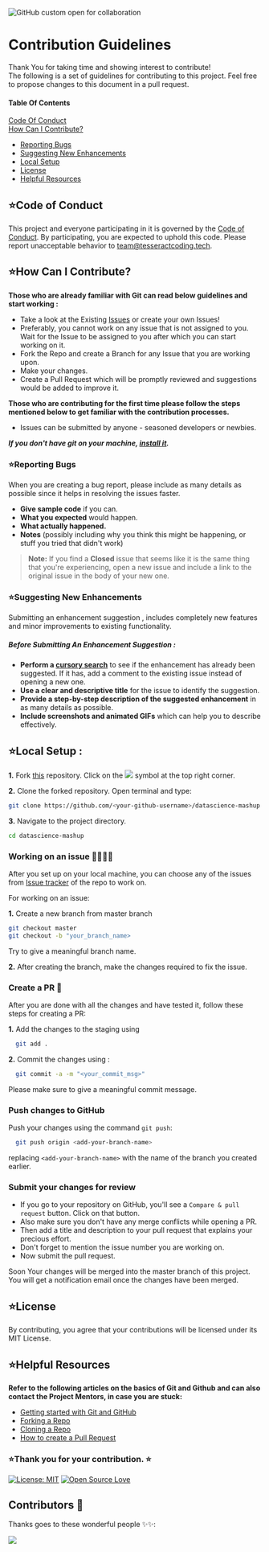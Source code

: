![GitHub custom open for collaboration](https://img.shields.io/badge/Open%20For-Collaboration-brightgreen?style=for-the-badge)

# Contribution Guidelines
Thank You for taking time and showing interest to contribute!  
The following is a set of guidelines for contributing to this project. Feel free to propose changes to this document in a pull request.
#### Table Of Contents
[Code Of Conduct](#code-of-conduct)  
[How Can I Contribute?](#how-can-i-contribute)
  * [Reporting Bugs](#reporting-bugs)
  * [Suggesting New Enhancements](#suggesting-new-enhancements)
  * [Local Setup](#local-setup)
  * [License](#license)
  * [Helpful Resources](#helpful-resources)
  
## ⭐Code of Conduct

This project and everyone participating in it is governed by the [Code of Conduct](https://github.com/Jayshah6699/datascience-mashup/blob/main/CODE_OF_CONDUCT.md). By participating, you are expected to uphold this code. Please report unacceptable behavior to [team@tesseractcoding.tech](mailto:team@tesseractcoding.tech).

## ⭐How Can I Contribute?

**Those who are already familiar with Git can read below guidelines and start working :**
- Take a look at the Existing [Issues](https://github.com/Jayshah6699/datascience-mashup/issues) or create your own Issues!
- Preferably, you cannot work on any issue that is not assigned to you. Wait for the Issue to be assigned to you after which you can start working on it.
- Fork the Repo and create a Branch for any Issue that you are working upon. 
- Make your changes.
- Create a Pull Request which will be promptly reviewed and suggestions would be added to improve it.

**Those who are contributing for the first time please follow the steps mentioned below to get familiar with the contribution processes.**  
- Issues can be submitted by anyone - seasoned developers or newbies.

***If you don't have git on your machine, [install it](https://help.github.com/articles/set-up-git/).***

### ⭐Reporting Bugs

When you are creating a bug report, please include as many details as possible since it helps in resolving the issues faster.
- **Give sample code** if you can.
- **What you expected** would happen.
- **What actually happened.**
- **Notes** (possibly including why you think this might be happening, or stuff you tried that didn't work)

> **Note:** If you find a **Closed** issue that seems like it is the same thing that you're experiencing, open a new issue and include a link to the original issue in the body of your new one.

### ⭐Suggesting New Enhancements

Submitting an enhancement suggestion , includes completely new features and minor improvements to existing functionality.

##### Before Submitting An Enhancement Suggestion :

* **Perform a [cursory search](https://github.com/Jayshah6699/datascience-mashup/issues)** to see if the enhancement has already been suggested. If it has, add a comment to the existing issue instead of opening a new one.
* **Use a clear and descriptive title** for the issue to identify the suggestion.
* **Provide a step-by-step description of the suggested enhancement** in as many details as possible.
* **Include screenshots and animated GIFs** which can help you to describe effectively.

## ⭐Local Setup :
 
**1.** Fork [this](https://github.com/Jayshah6699/datascience-mashup) repository.
Click on the <a href="https://github.com/Jayshah6699/datascience-mashup"><img src="https://img.icons8.com/ios/24/000000/code-fork.png"></a> symbol at the top right corner.

**2.** Clone the forked repository. Open terminal and type:

```bash
git clone https://github.com/<your-github-username>/datascience-mashup
```

**3.** Navigate to the project directory.

```bash
cd datascience-mashup
```
### Working on an issue 👨‍💻👩‍💻

After you set up on your local machine, you can choose any of the issues from 
[Issue tracker](https://github.com/Jayshah6699/datascience-mashup/issues) of the repo to work on.

For working on an issue:

**1.** Create a new branch from master branch

  ```bash
  git checkout master
  git checkout -b "your_branch_name>
  ```
Try to give a meaningful branch name.

**2.** After creating the branch, make the changes required to fix the issue.
### Create a PR 🚀

After you are done with all the changes and have tested it, follow these steps for creating a PR:

**1.** Add the changes to the staging using 
```bash
  git add .
```
**2.** Commit the changes using :
```bash
  git commit -a -m "<your_commit_msg>"
```
  Please make sure to give a meaningful commit message. 
### Push changes to GitHub

Push your changes using the command `git push`:

```bash
  git push origin <add-your-branch-name>
```

replacing `<add-your-branch-name>` with the name of the branch you created earlier.

### Submit your changes for review

- If you go to your repository on GitHub, you'll see a `Compare & pull request` button. Click on that button.
- Also make sure you don't have any merge conflicts while opening a PR.
- Then add a title and description to your pull request that explains your precious effort. 
- Don't forget to mention the issue number you are working on.
- Now submit the pull request.

Soon Your changes will be merged into the master branch of this project. You will get a notification email once the changes have been merged.

## ⭐License
By contributing, you agree that your contributions will be licensed under its MIT License.

## ⭐Helpful Resources

**Refer to the following articles on the basics of Git and Github and can also contact the Project Mentors, in case you are stuck:**
- [Getting started with Git and GitHub](https://docs.github.com/en/free-pro-team@latest/github/getting-started-with-github)
- [Forking a Repo](https://help.github.com/en/github/getting-started-with-github/fork-a-repo)
- [Cloning a Repo](https://help.github.com/en/desktop/contributing-to-projects/creating-a-pull-request)
- [How to create a Pull Request](https://opensource.com/article/19/7/create-pull-request-github)

### ⭐Thank you for your contribution. ⭐
[![License: MIT](https://img.shields.io/badge/License-MIT-green.svg)](https://opensource.org/licenses/MIT)
[![Open Source Love](https://firstcontributions.github.io/open-source-badges/badges/open-source-v1/open-source.svg)](https://github.com/firstcontributions/open-source-badges)

## Contributors 🌟

Thanks goes to these wonderful people ✨✨:

<a href="https://github.com/Jayshah6699/datascience-mashup/graphs/contributors">
  <img src="https://contrib.rocks/image?repo=Jayshah6699/datascience-mashup" />
</a>

